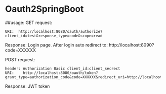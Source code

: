 # Oauth2SpringBoot

##usage:
GET request:
```
URI:  http://localhost:8080/oauth/authorize?client_id=test&response_type=code&scope=read
```

Response:
Login page. After login auto redirect to: http://localhost:8090?code=XXXXXX


POST request:
```
header: Authorization Basic client_id:client_secrect
URI:    http://localhost:8080/oauth/token?grant_type=authorization_code&code=XXXXXX&redirect_uri=http://localhost:8090/
```

Response:
JWT token